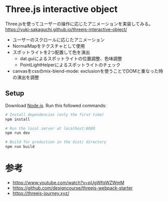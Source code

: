 # Three.js interactive object

Three.jsを使ってユーザーの操作に応じたアニメーションを実装してみる。  
https://yuki-sakaguchi.github.io/threejs-interactive-object/

- ユーザーのスクロールに応じたアニメーション
- NormalMapをテクスチャとして使用
- スポットライトを2つ配置して色を演出
  - dat.guiによるスポットライトの位置調整、色味調整
  - PointLightHelperによるスポットライトのチェック
- canvasをcssのmix-blend-mode: exclusionを使うことでDOMと重なった時の演出を調整


## Setup
Download [Node.js](https://nodejs.org/en/download/).
Run this followed commands:

``` bash
# Install dependencies (only the first time)
npm install

# Run the local server at localhost:8080
npm run dev

# Build for production in the dist/ directory
npm run build
```

# 参考

- https://www.youtube.com/watch?v=pUgWfqWZWmM
- https://github.com/designcourse/threejs-webpack-starter
- https://threejs-journey.xyz/